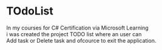 # TOdoList <br/>
In my courses for C# Certification via Microsoft Learning <br/>
i was created the project TODO list where an user can <br/>
Add task or Delete task and ofcource to exit the application.

